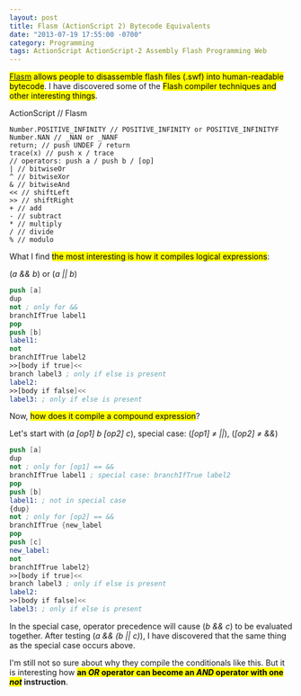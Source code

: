 ```yaml
---
layout: post
title: Flasm (ActionScript 2) Bytecode Equivalents
date: "2013-07-19 17:55:00 -0700"
category: Programming
tags: ActionScript ActionScript-2 Assembly Flash Programming Web
---
```

<mark>[Flasm](http://nowrap.de/flasm) allows people to disassemble flash files (.swf) into human-readable bytecode</mark>. I have discovered some of the <mark>Flash compiler techniques and other interesting things</mark>.

ActionScript // Flasm

```as3
Number.POSITIVE_INFINITY // POSITIVE_INFINITY or POSITIVE_INFINITYF
Number.NAN // _NAN or _NANF
return; // push UNDEF / return
trace(x) // push x / trace
// operators: push a / push b / [op]
| // bitwiseOr
^ // bitwiseXor
& // bitwiseAnd
<< // shiftLeft
>> // shiftRight
+ // add
- // subtract
* // multiply
/ // divide
% // modulo
```

What I find <mark>the most interesting is how it compiles logical expressions</mark>:

<!--more-->

(_a &amp;&amp; b_) or (_a || b_)

```nasm
push [a]
dup
not ; only for &&
branchIfTrue label1
pop
push [b]
label1:
not
branchIfTrue label2
>>[body if true]<<
branch label3 ; only if else is present
label2:
>>[body if false]<<
label3: ; only if else is present
```

Now, <mark>how does it compile a compound expression</mark>?

Let's start with (_a \[op1\] b \[op2\] c_), special case: (_\[op1\] &ne; ||_), (_\[op2\] &ne; &amp;&amp;_)

```nasm
push [a]
dup
not ; only for [op1] == &&
branchIfTrue label1 ; special case: branchIfTrue label2
pop
push [b]
label1: ; not in special case
{dup}
not ; only for [op2] == &&
branchIfTrue {new_label
pop
push [c]
new_label:
not
branchIfTrue label2}
>>[body if true]<<
branch label3 ; only if else is present
label2:
>>[body if false]<<
label3: ; only if else is present
```

In the special case, operator precedence will cause (_b &amp;&amp; c_) to be evaluated together. After testing (_a &amp;&amp; (b || c)_), I have discovered that the same thing as the special case occurs above.

I'm still not so sure about why they compile the conditionals like this. But it is interesting how **<mark>an *OR* operator can become an *AND* operator with one *not*</mark> instruction**.
